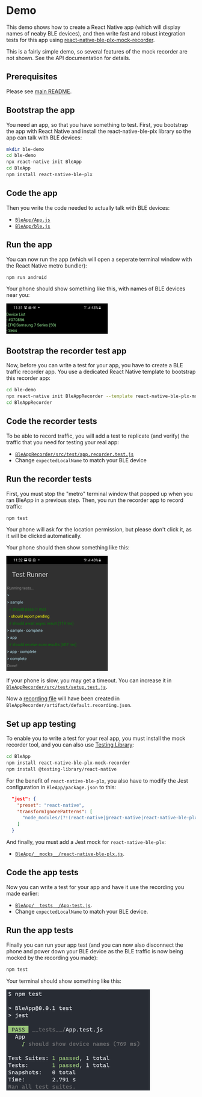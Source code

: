 # Demo

This demo shows how to create a React Native app (which will display names of neaby BLE devices),
and then write fast and robust integration tests for this app using [react-native-ble-plx-mock-recorder](https://www.npmjs.com/package/react-native-ble-plx-mock-recorder/).

This is a fairly simple demo, so several features of the mock recorder are not shown. See the API documentation for details.

## Prerequisites

Please see [main README](../README.md#prerequisites).

## Bootstrap the app

You need an app, so that you have something to test. First, you bootstrap the app with React Native and install the react-native-ble-plx library so the app can talk with BLE devices:

```bash
mkdir ble-demo
cd ble-demo
npx react-native init BleApp
cd BleApp
npm install react-native-ble-plx
```

## Code the app

Then you write the code needed to actually talk with BLE devices:

- [`BleApp/App.js`](./BleApp/App.js)
- [`BleApp/ble.js`](./BleApp/ble.js)

## Run the app

You can now run the app (which will open a seperate terminal window with the React Native metro bundler):

```bash
npm run android
```

Your phone should show something like this, with names of BLE devices near you:

![](./media/bleApp.png)

## Bootstrap the recorder test app

Now, before you can write a test for your app, you have to create a BLE traffic recorder app. You use a dedicated React Native template to bootstrap this recorder app:

```bash
cd ble-demo
npx react-native init BleAppRecorder --template react-native-ble-plx-mock-recorder-mocha-template
cd BleAppRecorder
```

## Code the recorder tests

To be able to record traffic, you will add a test to replicate (and verify) the traffic that you need for testing your real app:

- [`BleAppRecorder/src/test/app.recorder.test.js`](./BleAppRecorder/src/test/app.recorder.test.js)
- Change `expectedLocalName` to match your BLE device

## Run the recorder tests

First, you must stop the "metro" terminal window that popped up when you ran BleApp in a previous step. Then, you run the recorder app to record traffic:

```bash
npm test
```

Your phone will ask for the location permission, but please don't click it, as it will be clicked automatically.

Your phone should then show something like this:

![](./media/bleAppRecorder.png)

If your phone is slow, you may get a timeout. You can increase it in [`BleAppRecorder/src/test/setup.test.js`](./BleAppRecorder/src/test/setup.test.js).

Now a [recording file](./BleAppRecorder/artifact/default.recording.json) will have been created in `BleAppRecorder/artifact/default.recording.json`.

## Set up app testing

To enable you to write a test for your real app, you must install the mock recorder tool, and you can also use [Testing Library](https://testing-library.com/):

```bash
cd BleApp
npm install react-native-ble-plx-mock-recorder
npm install @testing-library/react-native
```

For the benefit of `react-native-ble-plx`, you also have to modify the Jest configuration in `BleApp/package.json` to this:

```json
  "jest": {
    "preset": "react-native",
    "transformIgnorePatterns": [
      "node_modules/(?!(react-native|@react-native|react-native-ble-plx|react-native-ble-plx-mock-recorder)/)"
    ]
  }
```

And finally, you must add a Jest mock for `react-native-ble-plx`:

- [`BleApp/__mocks__/react-native-ble-plx.js`](./BleApp/__mocks__/react-native-ble-plx.js).

## Code the app tests

Now you can write a test for your app and have it use the recording you made earlier:

- [`BleApp/__tests__/App-test.js`](./BleApp/__tests__/App-test.js).
- Change `expectedLocalName` to match your BLE device.

## Run the app tests

Finally you can run your app test (and you can now also disconnect the phone and power down your BLE device as the BLE traffic is now being mocked by the recording you made):

```bash
npm test
```

Your terminal should show something like this:

![](./media/App-test.png)
